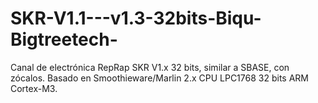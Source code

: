 # SKR-V1.1---v1.3-32bits-Biqu-Bigtreetech-
Canal de electrónica RepRap SKR V1.x 32 bits, similar a SBASE, con zócalos. Basado en Smoothieware/Marlin 2.x  CPU LPC1768 32 bits ARM Cortex-M3.

